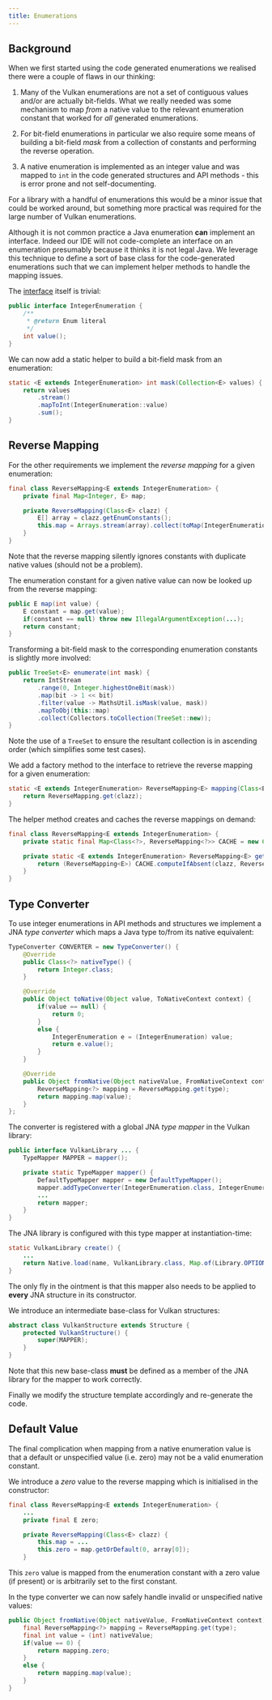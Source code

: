 ```yaml
---
title: Enumerations
---
```


## Background

When we first started using the code generated enumerations we realised there were a couple of flaws in our thinking:

1. Many of the Vulkan enumerations are not a set of contiguous values and/or are actually bit-fields.  What we really needed was some mechanism to map _from_ a native value to the relevant enumeration constant that worked for _all_ generated enumerations.

2. For bit-field enumerations in particular we also require some means of building a bit-field _mask_ from a collection of constants and performing the reverse operation.

3. A native enumeration is implemented as an integer value and was mapped to `int` in the code generated structures and API methods - this is error prone and not self-documenting.

For a library with a handful of enumerations this would be a minor issue that could be worked around, but something more practical was required for the large number of Vulkan enumerations.

Although it is not common practice a Java enumeration __can__ implement an interface.  Indeed our IDE will not code-complete an interface on an enumeration presumably because it thinks it is not legal Java.  We leverage this technique to define a sort of base class for the code-generated enumerations such that we can implement helper methods to handle the mapping issues.

The [interface](https://github.com/stridecolossus/JOVE/blob/master/src/main/java/org/sarge/jove/common/IntegerEnumeration.java) itself is trivial:

```java
public interface IntegerEnumeration {
    /**
     * @return Enum literal
     */
    int value();
}
```

We can now add a static helper to build a bit-field mask from an enumeration:

```java
static <E extends IntegerEnumeration> int mask(Collection<E> values) {
    return values
        .stream()
        .mapToInt(IntegerEnumeration::value)
        .sum();
}
```

## Reverse Mapping

For the other requirements we implement the _reverse mapping_ for a given enumeration:

```java
final class ReverseMapping<E extends IntegerEnumeration> {
    private final Map<Integer, E> map;

    private ReverseMapping(Class<E> clazz) {
        E[] array = clazz.getEnumConstants();
        this.map = Arrays.stream(array).collect(toMap(IntegerEnumeration::value, Function.identity(), (a, b) -> a));
    }
}
```

Note that the reverse mapping silently ignores constants with duplicate native values (should not be a problem).

The enumeration constant for a given native value can now be looked up from the reverse mapping:

```java
public E map(int value) {
    E constant = map.get(value);
    if(constant == null) throw new IllegalArgumentException(...);
    return constant;
}
```

Transforming a bit-field mask to the corresponding enumeration constants is slightly more involved:

```java
public TreeSet<E> enumerate(int mask) {
    return IntStream
        .range(0, Integer.highestOneBit(mask))
        .map(bit -> 1 << bit)
        .filter(value -> MathsUtil.isMask(value, mask))
        .mapToObj(this::map)
        .collect(Collectors.toCollection(TreeSet::new));
}
```

Note the use of a `TreeSet` to ensure the resultant collection is in ascending order (which simplifies some test cases).

We add a factory method to the interface to retrieve the reverse mapping for a given enumeration:

```java
static <E extends IntegerEnumeration> ReverseMapping<E> mapping(Class<E> clazz) {
    return ReverseMapping.get(clazz);
}
```

The helper method creates and caches the reverse mappings on demand:

```java
final class ReverseMapping<E extends IntegerEnumeration> {
    private static final Map<Class<?>, ReverseMapping<?>> CACHE = new ConcurrentHashMap<>();

    private static <E extends IntegerEnumeration> ReverseMapping<E> get(Class<?> clazz) {
        return (ReverseMapping<E>) CACHE.computeIfAbsent(clazz, ReverseMapping::new);
    }
}
```

## Type Converter

To use integer enumerations in API methods and structures we implement a JNA _type converter_ which maps a Java type to/from its native equivalent:

```java
TypeConverter CONVERTER = new TypeConverter() {
    @Override
    public Class<?> nativeType() {
        return Integer.class;
    }

    @Override
    public Object toNative(Object value, ToNativeContext context) {
        if(value == null) {
            return 0;
        }
        else {
            IntegerEnumeration e = (IntegerEnumeration) value;
            return e.value();
        }
    }

    @Override
    public Object fromNative(Object nativeValue, FromNativeContext context) {
        ReverseMapping<?> mapping = ReverseMapping.get(type);
        return mapping.map(value);
    }
};
```

The converter is registered with a global JNA _type mapper_ in the Vulkan library:

```java
public interface VulkanLibrary ... {
    TypeMapper MAPPER = mapper();

    private static TypeMapper mapper() {
        DefaultTypeMapper mapper = new DefaultTypeMapper();
        mapper.addTypeConverter(IntegerEnumeration.class, IntegerEnumeration.CONVERTER);
        ...
        return mapper;
    }
}
```

The JNA library is configured with this type mapper at instantiation-time:

```java
static VulkanLibrary create() {
    ...
    return Native.load(name, VulkanLibrary.class, Map.of(Library.OPTION_TYPE_MAPPER, MAPPER));
}
```

The only fly in the ointment is that this mapper also needs to be applied to __every__ JNA structure in its constructor.

We introduce an intermediate base-class for Vulkan structures:

```java
abstract class VulkanStructure extends Structure {
    protected VulkanStructure() {
        super(MAPPER);
    }
}
```

Note that this new base-class __must__ be defined as a member of the JNA library for the mapper to work correctly.

Finally we modify the structure template accordingly and re-generate the code.

## Default Value

The final complication when mapping from a native enumeration value is that a default or unspecified value (i.e. zero) may not be a valid enumeration constant.

We introduce a _zero_ value to the reverse mapping which is initialised in the constructor:

```java
final class ReverseMapping<E extends IntegerEnumeration> {
    ...
    private final E zero;

    private ReverseMapping(Class<E> clazz) {
        this.map = ...
        this.zero = map.getOrDefault(0, array[0]);
    }
```

This `zero` value is mapped from the enumeration constant with a zero value (if present) or is arbitrarily set to the first constant.

In the type converter we can now safely handle invalid or unspecified native values:

```java
public Object fromNative(Object nativeValue, FromNativeContext context) {
    final ReverseMapping<?> mapping = ReverseMapping.get(type);
    final int value = (int) nativeValue;
    if(value == 0) {
        return mapping.zero;
    }
    else {
        return mapping.map(value);
    }
}
```
